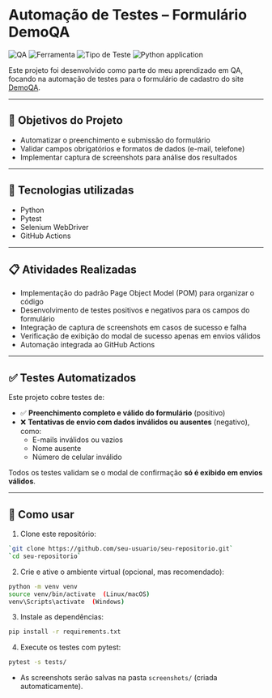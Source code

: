 # Automação de Testes – Formulário DemoQA

![QA](https://img.shields.io/badge/Testes-Automação-blue)
![Ferramenta](https://img.shields.io/badge/Selenium-Python-green)
![Tipo de Teste](https://img.shields.io/badge/Testes-Funcional-lightgrey)
![Python application](https://github.com/celiapaivab/qa-formulario-selenium-demoqa/actions/workflows/python-app.yml/badge.svg?branch=main)


Este projeto foi desenvolvido como parte do meu aprendizado em QA, focando na automação de testes para o formulário de cadastro do site [DemoQA](https://demoqa.com/automation-practice-form).

---

## 📌 Objetivos do Projeto

- Automatizar o preenchimento e submissão do formulário  
- Validar campos obrigatórios e formatos de dados (e-mail, telefone)  
- Implementar captura de screenshots para análise dos resultados

---

## 🔧 Tecnologias utilizadas

- Python
- Pytest
- Selenium WebDriver
- GitHub Actions

---

## 📋 Atividades Realizadas

- Implementação do padrão Page Object Model (POM) para organizar o código  
- Desenvolvimento de testes positivos e negativos para os campos do formulário  
- Integração de captura de screenshots em casos de sucesso e falha
- Verificação de exibição do modal de sucesso apenas em envios válidos  
- Automação integrada ao GitHub Actions

---

## ✅ Testes Automatizados

Este projeto cobre testes de:

- ✅ **Preenchimento completo e válido do formulário** (positivo)
- ❌ **Tentativas de envio com dados inválidos ou ausentes** (negativo), como:
  - E-mails inválidos ou vazios
  - Nome ausente
  - Número de celular inválido

Todos os testes validam se o modal de confirmação **só é exibido em envios válidos**.

---

## 🚀 Como usar

1. Clone este repositório:
  ```bash
  `git clone https://github.com/seu-usuario/seu-repositorio.git`  
  `cd seu-repositorio`
  ```
  
2. Crie e ative o ambiente virtual (opcional, mas recomendado):
  ```bash  
  python -m venv venv  
  source venv/bin/activate  (Linux/macOS)  
  venv\Scripts\activate  (Windows)
  ```
  
3. Instale as dependências:
  ```bash
  pip install -r requirements.txt
  ```
  
4. Execute os testes com pytest:
  ```bash
  pytest -s tests/
  ```
- As screenshots serão salvas na pasta `screenshots/` (criada automaticamente).
